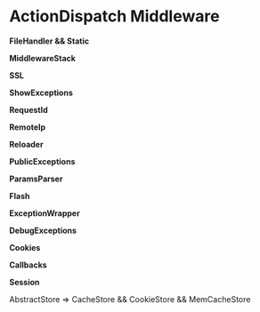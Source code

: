 # ActionDispatch Middleware

**FileHandler && Static**

**MiddlewareStack**

**SSL**

**ShowExceptions**

**RequestId**

**RemoteIp**

**Reloader**

**PublicExceptions**

**ParamsParser**

**Flash**

**ExceptionWrapper**


**DebugExceptions**


**Cookies**

**Callbacks**

**Session**

AbstractStore => CacheStore && CookieStore && MemCacheStore

